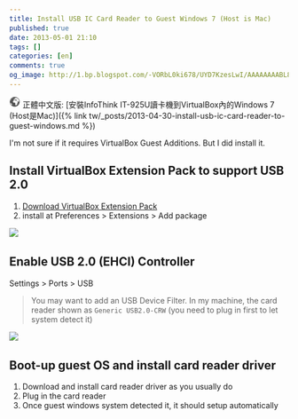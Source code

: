 ```yaml
---
title: Install USB IC Card Reader to Guest Windows 7 (Host is Mac)
published: true
date: 2013-05-01 21:10
tags: []
categories: [en]
comments: true
og_image: http://1.bp.blogspot.com/-VORbL0ki678/UYD7KzesLwI/AAAAAAAABL8/uqu_xnLansM/s1600/install_extensions.png
---
```


![](/images/world.png) 正體中文版: [安裝InfoThink IT-925U讀卡機到VirtualBox內的Windows 7 (Host是Mac)]({% link tw/_posts/2013-04-30-install-usb-ic-card-reader-to-guest-windows.md %})

I'm not sure if it requires VirtualBox Guest Additions. But I did install it.

## Install VirtualBox Extension Pack to support USB 2.0
1. [Download VirtualBox Extension Pack](https://www.virtualbox.org/wiki/Downloads) 
2. install at Preferences > Extensions > Add package

<img src="http://1.bp.blogspot.com/-VORbL0ki678/UYD7KzesLwI/AAAAAAAABL8/uqu_xnLansM/s1600/install_extensions.png"></img>

## Enable USB 2.0 (EHCI) Controller
Settings > Ports > USB

> You may want to add an USB Device Filter. In my machine, the card reader shown as `Generic USB2.0-CRW` (you need to plug in first to let system detect it)

<img src="http://1.bp.blogspot.com/-UAn2Zl0ue8s/UYD7Gua60QI/AAAAAAAABL0/UYBA-m0NkCs/s1600/enable_usb_2.png"></img>

## Boot-up guest OS and install card reader driver

1. Download and install card reader driver as you usually do
2. Plug in the card reader
3. Once guest windows system detected it, it should setup automatically
